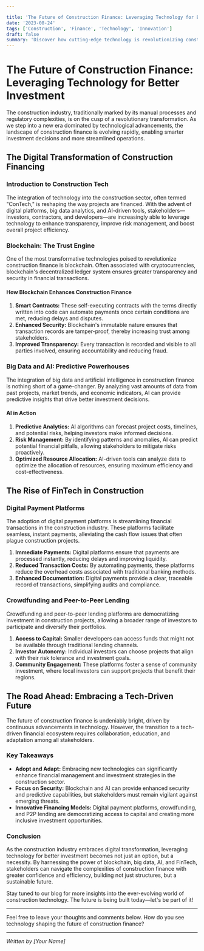 ```yaml
---

title: 'The Future of Construction Finance: Leveraging Technology for Better Investment'
date: '2023-08-24'
tags: ['Construction', 'Finance', 'Technology', 'Innovation']
draft: false
summary: 'Discover how cutting-edge technology is revolutionizing construction finance, transforming investment strategies, and paving the way for a more efficient and profitable future.'
---
```


# The Future of Construction Finance: Leveraging Technology for Better Investment

The construction industry, traditionally marked by its manual processes and regulatory complexities, is on the cusp of a revolutionary transformation. As we step into a new era dominated by technological advancements, the landscape of construction finance is evolving rapidly, enabling smarter investment decisions and more streamlined operations.

## The Digital Transformation of Construction Financing

### Introduction to Construction Tech

The integration of technology into the construction sector, often termed "ConTech," is reshaping the way projects are financed. With the advent of digital platforms, big data analytics, and AI-driven tools, stakeholders—investors, contractors, and developers—are increasingly able to leverage technology to enhance transparency, improve risk management, and boost overall project efficiency.

### Blockchain: The Trust Engine

One of the most transformative technologies poised to revolutionize construction finance is blockchain. Often associated with cryptocurrencies, blockchain's decentralized ledger system ensures greater transparency and security in financial transactions.

#### How Blockchain Enhances Construction Finance

1. **Smart Contracts:** These self-executing contracts with the terms directly written into code can automate payments once certain conditions are met, reducing delays and disputes.
2. **Enhanced Security:** Blockchain's immutable nature ensures that transaction records are tamper-proof, thereby increasing trust among stakeholders.
3. **Improved Transparency:** Every transaction is recorded and visible to all parties involved, ensuring accountability and reducing fraud.

### Big Data and AI: Predictive Powerhouses

The integration of big data and artificial intelligence in construction finance is nothing short of a game-changer. By analyzing vast amounts of data from past projects, market trends, and economic indicators, AI can provide predictive insights that drive better investment decisions.

#### AI in Action

1. **Predictive Analytics:** AI algorithms can forecast project costs, timelines, and potential risks, helping investors make informed decisions.
2. **Risk Management:** By identifying patterns and anomalies, AI can predict potential financial pitfalls, allowing stakeholders to mitigate risks proactively.
3. **Optimized Resource Allocation:** AI-driven tools can analyze data to optimize the allocation of resources, ensuring maximum efficiency and cost-effectiveness.

## The Rise of FinTech in Construction

### Digital Payment Platforms

The adoption of digital payment platforms is streamlining financial transactions in the construction industry. These platforms facilitate seamless, instant payments, alleviating the cash flow issues that often plague construction projects.

1. **Immediate Payments:** Digital platforms ensure that payments are processed instantly, reducing delays and improving liquidity.
2. **Reduced Transaction Costs:** By automating payments, these platforms reduce the overhead costs associated with traditional banking methods.
3. **Enhanced Documentation:** Digital payments provide a clear, traceable record of transactions, simplifying audits and compliance.

### Crowdfunding and Peer-to-Peer Lending

Crowdfunding and peer-to-peer lending platforms are democratizing investment in construction projects, allowing a broader range of investors to participate and diversify their portfolios.

1. **Access to Capital:** Smaller developers can access funds that might not be available through traditional lending channels.
2. **Investor Autonomy:** Individual investors can choose projects that align with their risk tolerance and investment goals.
3. **Community Engagement:** These platforms foster a sense of community investment, where local investors can support projects that benefit their regions.

## The Road Ahead: Embracing a Tech-Driven Future

The future of construction finance is undeniably bright, driven by continuous advancements in technology. However, the transition to a tech-driven financial ecosystem requires collaboration, education, and adaptation among all stakeholders. 

### Key Takeaways

- **Adopt and Adapt:** Embracing new technologies can significantly enhance financial management and investment strategies in the construction sector.
- **Focus on Security:** Blockchain and AI can provide enhanced security and predictive capabilities, but stakeholders must remain vigilant against emerging threats.
- **Innovative Financing Models:** Digital payment platforms, crowdfunding, and P2P lending are democratizing access to capital and creating more inclusive investment opportunities.

### Conclusion

As the construction industry embraces digital transformation, leveraging technology for better investment becomes not just an option, but a necessity. By harnessing the power of blockchain, big data, AI, and FinTech, stakeholders can navigate the complexities of construction finance with greater confidence and efficiency, building not just structures, but a sustainable future.

Stay tuned to our blog for more insights into the ever-evolving world of construction technology. The future is being built today—let's be part of it!

---

Feel free to leave your thoughts and comments below. How do you see technology shaping the future of construction finance?

---

*Written by [Your Name]*